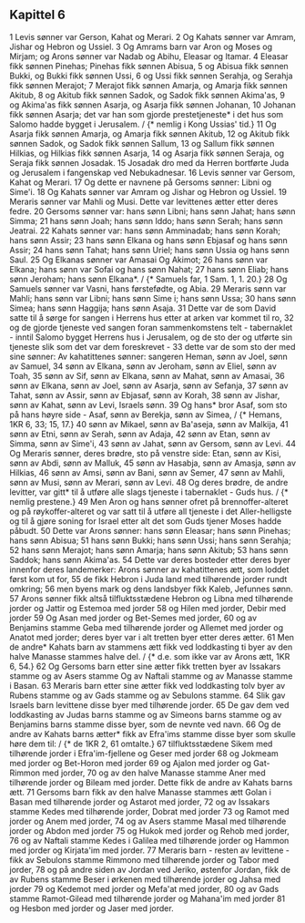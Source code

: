 ## Kapittel 6

1 Levis sønner var Gerson, Kahat og Merari.
2 Og Kahats sønner var Amram, Jishar og Hebron og Ussiel.
3 Og Amrams barn var Aron og Moses og Mirjam; og Arons sønner var Nadab og Abihu, Eleasar og Itamar.
4 Eleasar fikk sønnen Pinehas; Pinehas fikk sønnen Abisua,
5 og Abisua fikk sønnen Bukki, og Bukki fikk sønnen Ussi,
6 og Ussi fikk sønnen Serahja, og Serahja fikk sønnen Merajot;
7 Merajot fikk sønnen Amarja, og Amarja fikk sønnen Akitub,
8 og Akitub fikk sønnen Sadok, og Sadok fikk sønnen Akima'as,
9 og Akima'as fikk sønnen Asarja, og Asarja fikk sønnen Johanan,
10 Johanan fikk sønnen Asarja; det var han som gjorde prestetjeneste* i det hus som Salomo hadde bygget i Jerusalem. / {* nemlig i Kong Ussias' tid.}
11 Og Asarja fikk sønnen Amarja, og Amarja fikk sønnen Akitub,
12 og Akitub fikk sønnen Sadok, og Sadok fikk sønnen Sallum,
13 og Sallum fikk sønnen Hilkias, og Hilkias fikk sønnen Asarja,
14 og Asarja fikk sønnen Seraja, og Seraja fikk sønnen Josadak.
15 Josadak dro med da Herren bortførte Juda og Jerusalem i fangenskap ved Nebukadnesar.
16 Levis sønner var Gersom, Kahat og Merari.
17 Og dette er navnene på Gersoms sønner: Libni og Sime'i.
18 Og Kahats sønner var Amram og Jishar og Hebron og Ussiel.
19 Meraris sønner var Mahli og Musi. Dette var levittenes ætter etter deres fedre.
20 Gersoms sønner var: hans sønn Libni; hans sønn Jahat; hans sønn Simma;
21 hans sønn Joah; hans sønn Iddo; hans sønn Serah; hans sønn Jeatrai.
22 Kahats sønner var: hans sønn Amminadab; hans sønn Korah; hans sønn Assir;
23 hans sønn Elkana og hans sønn Ebjasaf og hans sønn Assir;
24 hans sønn Tahat; hans sønn Uriel; hans sønn Ussia og hans sønn Saul.
25 Og Elkanas sønner var Amasai Og Akimot;
26 hans sønn var Elkana; hans sønn var Sofai og hans sønn Nahat;
27 hans sønn Eliab; hans sønn Jeroham; hans sønn Elkana*. / {* Samuels far, 1 Sam. 1, 1. 20.}
28 Og Samuels sønner var Vasni, hans førstefødte, og Abia.
29 Meraris sønn var Mahli; hans sønn var Libni; hans sønn Sime i; hans sønn Ussa;
30 hans sønn Simea; hans sønn Haggija; hans sønn Asaja.
31 Dette var de som David satte til å sørge for sangen i Herrens hus etter at arken var kommet til ro,
32 og de gjorde tjeneste ved sangen foran sammenkomstens telt - tabernaklet - inntil Salomo bygget Herrens hus i Jerusalem, og de sto der og utførte sin tjeneste slik som det var dem foreskrevet -
33 dette var de som sto der med sine sønner: Av kahatittenes sønner: sangeren Heman, sønn av Joel, sønn av Samuel,
34 sønn av Elkana, sønn av Jeroham, sønn av Eliel, sønn av Toah,
35 sønn av Sif, sønn av Elkana, sønn av Mahat, sønn av Amasai,
36 sønn av Elkana, sønn av Joel, sønn av Asarja, sønn av Sefanja,
37 sønn av Tahat, sønn av Assir, sønn av Ebjasaf, sønn av Korah,
38 sønn av Jishar, sønn av Kahat, sønn av Levi, Israels sønn.
39 Og hans* bror Asaf, som sto på hans høyre side - Asaf, sønn av Berekja, sønn av Simea, / {* Hemans, 1KR 6, 33; 15, 17.}
40 sønn av Mikael, sønn av Ba'aseja, sønn av Malkija,
41 sønn av Etni, sønn av Serah, sønn av Adaja,
42 sønn av Etan, sønn av Simma, sønn av Sime'i,
43 sønn av Jahat, sønn av Gersom, sønn av Levi.
44 Og Meraris sønner, deres brødre, sto på venstre side: Etan, sønn av Kisi, sønn av Abdi, sønn av Malluk,
45 sønn av Hasabja, sønn av Amasja, sønn av Hilkias,
46 sønn av Amsi, sønn av Bani, sønn av Semer,
47 sønn av Mahli, sønn av Musi, sønn av Merari, sønn av Levi.
48 Og deres brødre, de andre levitter, var gitt* til å utføre alle slags tjeneste i tabernaklet - Guds hus. / {* nemlig prestene.}
49 Men Aron og hans sønner ofret på brennoffer-alteret og på røykoffer-alteret og var satt til å utføre all tjeneste i det Aller-helligste og til å gjøre soning for Israel etter alt det som Guds tjener Moses hadde påbudt.
50 Dette var Arons sønner: hans sønn Eleasar; hans sønn Pinehas; hans sønn Abisua;
51 hans sønn Bukki; hans sønn Ussi; hans sønn Serahja;
52 hans sønn Merajot; hans sønn Amarja; hans sønn Akitub;
53 hans sønn Saddok; hans sønn Akima'as.
54 Dette var deres bosteder etter deres byer innenfor deres landemerker: Arons sønner av kahatittenes ætt, som loddet først kom ut for,
55 de fikk Hebron i Juda land med tilhørende jorder rundt omkring;
56 men byens mark og dens landsbyer fikk Kaleb, Jefunnes sønn.
57 Arons sønner fikk altså tilfluktsstædene Hebron og Libna med tilhørende jorder og Jattir og Estemoa med jorder
58 og Hilen med jorder, Debir med jorder
59 Og Asan med jorder og Bet-Semes med jorder,
60 og av Benjamins stamme Geba med tilhørende jorder og Allemet med jorder og Anatot med jorder; deres byer var i alt tretten byer etter deres ætter.
61 Men de andre* Kahats barn av stammens ætt fikk ved loddkasting ti byer av den halve Manasse stammes halve del. / {* d.e. som ikke var av Arons ætt, 1KR 6, 54.}
62 Og Gersoms barn etter sine ætter fikk tretten byer av Issakars stamme og av Asers stamme Og av Naftali stamme og av Manasse stamme i Basan.
63 Meraris barn etter sine ætter fikk ved loddkasting tolv byer av Rubens stamme og av Gads stamme og av Sebulons stamme.
64 Slik gav Israels barn levittene disse byer med tilhørende jorder.
65 De gav dem ved loddkasting av Judas barns stamme og av Simeons barns stamme og av Benjamins barns stamme disse byer, som de nevnte ved navn.
66 Og de andre av Kahats barns ætter* fikk av Efra'ims stamme disse byer som skulle høre dem til: / {* de 1KR 2, 61 omtalte.}
67 tilfluktsstædene Sikem med tilhørende jorder i Efra'im-fjellene og Geser med jorder
68 og Jokmeam med jorder og Bet-Horon med jorder
69 og Ajalon med jorder og Gat-Rimmon med jorder,
70 og av den halve Manasse stamme Aner med tilhørende jorder og Bileam med jorder. Dette fikk de andre av Kahats barns ætt.
71 Gersoms barn fikk av den halve Manasse stammes ætt Golan i Basan med tilhørende jorder og Astarot med jorder,
72 og av Issakars stamme Kedes med tilhørende jorder, Dobrat med jorder
73 og Ramot med jorder og Anem med jorder,
74 og av Asers stamme Masal med tilhørende jorder og Abdon med jorder
75 og Hukok med jorder og Rehob med jorder,
76 og av Naftali stamme Kedes i Galilea med tilhørende jorder og Hammon med jorder og Kirjata'im med jorder.
77 Meraris barn - resten av levittene - fikk av Sebulons stamme Rimmono med tilhørende jorder og Tabor med jorder,
78 og på andre siden av Jordan ved Jeriko, østenfor Jordan, fikk de av Rubens stamme Beser i ørkenen med tilhørende jorder og Jahsa med jorder
79 og Kedemot med jorder og Mefa'at med jorder,
80 og av Gads stamme Ramot-Gilead med tilhørende jorder og Mahana'im med jorder
81 og Hesbon med jorder og Jaser med jorder.
